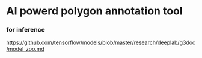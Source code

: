 # AI powerd polygon annotation tool

### for inference

https://github.com/tensorflow/models/blob/master/research/deeplab/g3doc/model_zoo.md

